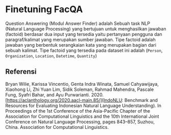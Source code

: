 # Finetuning FacQA
Question Answering (Modul Answer Finder) adalah Sebuah task NLP (Natural Language Processing) yang bertujuan untuk menghasilkan jawaban (factoid) berdasar dua input yang tersedia yaitu pertanyaan pengguna dan paragraf/kalimat yang merupakan sumber jawaban. Tipe factoid adalah jawaban yang berbentuk serangkaian kata yang merupakan bagian dari sebuah kalimat. Tipe factoid yang tersedia pada dataset ini adalah (`Person`, `Organization`, `Location`, `Datetime`, `Quantity`)

## Referensi
Bryan Wilie, Karissa Vincentio, Genta Indra Winata, Samuel Cahyawijaya, Xiaohong Li, Zhi Yuan Lim, Sidik Soleman, Rahmad Mahendra, Pascale Fung, Syafri Bahar, and Ayu Purwarianti. 2020. [https://aclanthology.org/2020.aacl-main.85/](IndoNLU: Benchmark and Resources for Evaluating Indonesian Natural Language Understanding). In Proceedings of the 1st Conference of the Asia-Pacific Chapter of the Association for Computational Linguistics and the 10th International Joint Conference on Natural Language Processing, pages 843–857, Suzhou, China. Association for Computational Linguistics.
